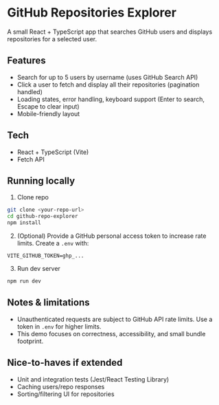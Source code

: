 # GitHub Repositories Explorer

A small React + TypeScript app that searches GitHub users and displays repositories for a selected user.

## Features

- Search for up to 5 users by username (uses GitHub Search API)
- Click a user to fetch and display all their repositories (pagination handled)
- Loading states, error handling, keyboard support (Enter to search, Escape to clear input)
- Mobile-friendly layout

## Tech

- React + TypeScript (Vite)
- Fetch API

## Running locally

1. Clone repo

```bash
git clone <your-repo-url>
cd github-repo-explorer
npm install
```

2. (Optional) Provide a GitHub personal access token to increase rate limits. Create a `.env` with:

```
VITE_GITHUB_TOKEN=ghp_...
```

3. Run dev server

```bash
npm run dev
```

## Notes & limitations

- Unauthenticated requests are subject to GitHub API rate limits. Use a token in `.env` for higher limits.
- This demo focuses on correctness, accessibility, and small bundle footprint.

## Nice-to-haves if extended

- Unit and integration tests (Jest/React Testing Library)
- Caching users/repo responses
- Sorting/filtering UI for repositories
